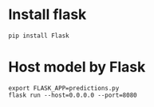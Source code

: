 # Install flask
```
pip install Flask
```
# Host model by Flask
```
export FLASK_APP=predictions.py
flask run --host=0.0.0.0 --port=8080
```
